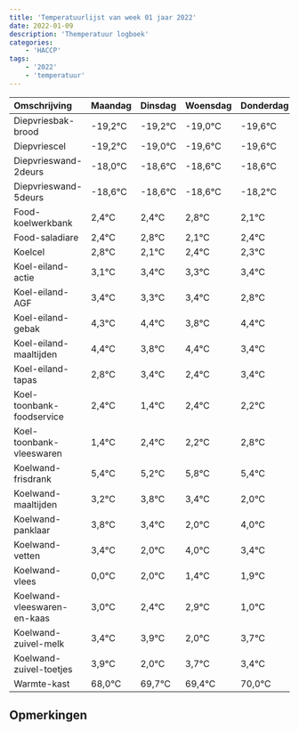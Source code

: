 ```yaml
---
title: 'Temperatuurlijst van week 01 jaar 2022'
date: 2022-01-09
description: 'Themperatuur logboek'
categories:
    - 'HACCP'
tags:
    - '2022'
    - 'temperatuur'
---
```

|Omschrijving|Maandag|Dinsdag|Woensdag|Donderdag|Vrijdag|Zaterdag|Zondag|
|:---|:---|:---|:---|:---|:---|:---|:---|
|Diepvriesbak-brood|-19,2°C|-19,2°C|-19,0°C|-19,6°C|-19,6°C|-19,6°C|-19,2°C|
|Diepvriescel|-19,2°C|-19,0°C|-19,6°C|-19,6°C|-19,6°C|-19,2°C|-19,9°C|
|Diepvrieswand-2deurs|-18,0°C|-18,6°C|-18,6°C|-18,6°C|-18,2°C|-18,9°C|-18,6°C|
|Diepvrieswand-5deurs|-18,6°C|-18,6°C|-18,6°C|-18,2°C|-18,9°C|-18,6°C|-18,7°C|
|Food-koelwerkbank|2,4°C|2,4°C|2,8°C|2,1°C|2,4°C|2,3°C|2,4°C|
|Food-saladiare|2,4°C|2,8°C|2,1°C|2,4°C|2,3°C|2,4°C|1,8°C|
|Koelcel|2,8°C|2,1°C|2,4°C|2,3°C|2,4°C|1,8°C|2,4°C|
|Koel-eiland-actie|3,1°C|3,4°C|3,3°C|3,4°C|2,8°C|3,4°C|2,4°C|
|Koel-eiland-AGF|3,4°C|3,3°C|3,4°C|2,8°C|3,4°C|2,4°C|3,4°C|
|Koel-eiland-gebak|4,3°C|4,4°C|3,8°C|4,4°C|3,4°C|4,4°C|4,2°C|
|Koel-eiland-maaltijden|4,4°C|3,8°C|4,4°C|3,4°C|4,4°C|4,2°C|4,8°C|
|Koel-eiland-tapas|2,8°C|3,4°C|2,4°C|3,4°C|3,2°C|3,8°C|3,4°C|
|Koel-toonbank-foodservice|2,4°C|1,4°C|2,4°C|2,2°C|2,8°C|2,4°C|1,0°C|
|Koel-toonbank-vleeswaren|1,4°C|2,4°C|2,2°C|2,8°C|2,4°C|1,0°C|3,0°C|
|Koelwand-frisdrank|5,4°C|5,2°C|5,8°C|5,4°C|4,0°C|6,0°C|5,4°C|
|Koelwand-maaltijden|3,2°C|3,8°C|3,4°C|2,0°C|4,0°C|3,4°C|3,9°C|
|Koelwand-panklaar|3,8°C|3,4°C|2,0°C|4,0°C|3,4°C|3,9°C|2,0°C|
|Koelwand-vetten|3,4°C|2,0°C|4,0°C|3,4°C|3,9°C|2,0°C|3,7°C|
|Koelwand-vlees|0,0°C|2,0°C|1,4°C|1,9°C|0,0°C|1,7°C|1,4°C|
|Koelwand-vleeswaren-en-kaas|3,0°C|2,4°C|2,9°C|1,0°C|2,7°C|2,4°C|3,0°C|
|Koelwand-zuivel-melk|3,4°C|3,9°C|2,0°C|3,7°C|3,4°C|4,0°C|2,8°C|
|Koelwand-zuivel-toetjes|3,9°C|2,0°C|3,7°C|3,4°C|4,0°C|2,8°C|3,3°C|
|Warmte-kast|68,0°C|69,7°C|69,4°C|70,0°C|68,8°C|69,3°C|69,4°C|

## Opmerkingen


